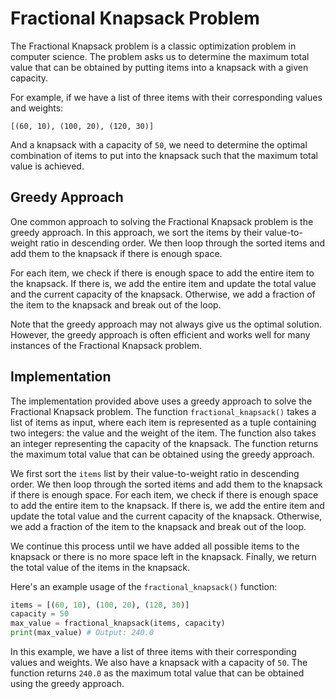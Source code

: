 # Fractional Knapsack Problem

The Fractional Knapsack problem is a classic optimization problem in computer science. The problem asks us to determine the maximum total value that can be obtained by putting items into a knapsack with a given capacity.

For example, if we have a list of three items with their corresponding values and weights:

```
[(60, 10), (100, 20), (120, 30)]
```

And a knapsack with a capacity of `50`, we need to determine the optimal combination of items to put into the knapsack such that the maximum total value is achieved.

## Greedy Approach

One common approach to solving the Fractional Knapsack problem is the greedy approach. In this approach, we sort the items by their value-to-weight ratio in descending order. We then loop through the sorted items and add them to the knapsack if there is enough space.

For each item, we check if there is enough space to add the entire item to the knapsack. If there is, we add the entire item and update the total value and the current capacity of the knapsack. Otherwise, we add a fraction of the item to the knapsack and break out of the loop.

Note that the greedy approach may not always give us the optimal solution. However, the greedy approach is often efficient and works well for many instances of the Fractional Knapsack problem.

## Implementation

The implementation provided above uses a greedy approach to solve the Fractional Knapsack problem. The function `fractional_knapsack()` takes a list of items as input, where each item is represented as a tuple containing two integers: the value and the weight of the item. The function also takes an integer representing the capacity of the knapsack. The function returns the maximum total value that can be obtained using the greedy approach.

We first sort the `items` list by their value-to-weight ratio in descending order. We then loop through the sorted items and add them to the knapsack if there is enough space. For each item, we check if there is enough space to add the entire item to the knapsack. If there is, we add the entire item and update the total value and the current capacity of the knapsack. Otherwise, we add a fraction of the item to the knapsack and break out of the loop.

We continue this process until we have added all possible items to the knapsack or there is no more space left in the knapsack. Finally, we return the total value of the items in the knapsack.

Here's an example usage of the `fractional_knapsack()` function:

```python
items = [(60, 10), (100, 20), (120, 30)]
capacity = 50
max_value = fractional_knapsack(items, capacity)
print(max_value) # Output: 240.0
```

In this example, we have a list of three items with their corresponding values and weights. We also have a knapsack with a capacity of `50`. The function returns `240.0` as the maximum total value that can be obtained using the greedy approach.